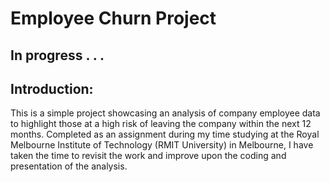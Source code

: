 <h1>Employee Churn Project</h1>
<h2> In progress . . . </h2>
<h2>Introduction:</h2>
This is a simple project showcasing an analysis of company employee data to highlight those at a high risk of leaving the company within the next 12 months. Completed as an assignment during my time studying at the Royal Melbourne Institute of Technology (RMIT University) in Melbourne, I have taken the time to revisit the work and improve upon the coding and presentation of the analysis. 
